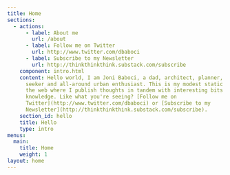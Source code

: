 ```yaml
---
title: Home
sections:
  - actions:
      - label: About me
        url: /about
      - label: Follow me on Twitter
        url: http://www.twitter.com/dbaboci
      - label: Subscribe to my Newsletter
        url: http://thinkthinkthink.substack.com/subscribe
    component: intro.html
    content: Hello world, I am Joni Baboci, a dad, architect, planner, knowledge
      seeker and all-around urban enthusiast. This is my modest static home on
      the web where I publish thoughts in tandem with interesting bits of
      knowledge. Like what you're seeing? [Follow me on
      Twitter](http://www.twitter.com/dbaboci) or [Subscribe to my
      Newsletter](http://thinkthinkthink.substack.com/subscribe).
    section_id: hello
    title: Hello
    type: intro
menus:
  main:
    title: Home
    weight: 1
layout: home
---
```

